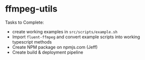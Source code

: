 # ffmpeg-utils

Tasks to Complete:
- create working examples in `src/scripts/example.sh`
- Import `fluent-ffmpeg` and convert example scripts into working typescript methods
- Create NPM package on npmjs.com (Jeff)
- Create build & deployment pipeline
